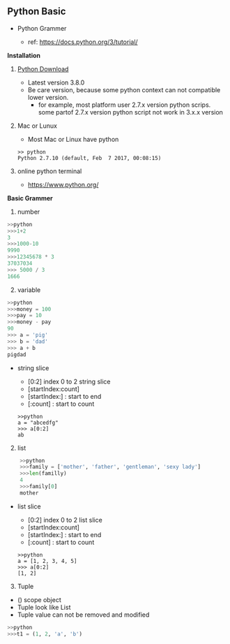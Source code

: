 ## Python Basic

* Python Grammer

    - ref: https://docs.python.org/3/tutorial/

**Installation**
1. [Python Download](https://www.python.org/downloads/)
    * Latest version 3.8.0
    * Be care version, because some python context can not compatible lower version.
        - for example, most platform user 2.7.x version python scrips. some partof 2.7.x version python script not work in 3.x.x version

2. Mac or Lunux
    - Most Mac or Linux  have python
     
    ```
    >> python
    Python 2.7.10 (default, Feb  7 2017, 00:08:15) 
    ```

3. online python terminal
    - https://www.python.org/


**Basic Grammer**

1. number

```python
>>python
>>>1+2
3
>>>1000-10
9990
>>>12345678 * 3
37037034
>>> 5000 / 3
1666
```

2. variable
```python
>>python
>>>money = 100
>>>pay = 10
>>>money - pay
90
>>> a = 'pig'
>>> b = 'dad'
>>> a + b
pigdad
```
- string slice
    - [0:2] index 0 to 2 string slice
    - [startIndex:count]
    - [startIndex:] : start to end
    - [:count] : start to count
    
    ```
    >>python
    a = "abcedfg"
    >>> a[0:2]
    ab
    ```

2. list

```python
    >>python
    >>>family = ['mother', 'father', 'gentleman', 'sexy lady']
    >>>len(familly)
    4
    >>>family[0]
    mother
```

- list slice
    - [0:2] index 0 to 2 list slice
    - [startIndex:count]
    - [startIndex:] : start to end
    - [:count] : start to count

    ```
    >>python
    a = [1, 2, 3, 4, 5]
    >>> a[0:2]
    [1, 2]
    ```
3. Tuple

- () scope object
- Tuple look like List
- Tuple value can not be removed and modified

```python
>>python
>>>t1 = (1, 2, 'a', 'b')
```